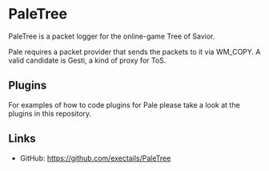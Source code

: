 PaleTree
==============================

PaleTree is a packet logger for the online-game Tree of Savior.

Pale requires a packet provider that sends the packets to it via WM_COPY.
A valid candidate is Gesti, a kind of proxy for ToS.

Plugins
------------------------------

For examples of how to code plugins for Pale please take a look at the plugins
in this repository.

Links
------------------------------
* GitHub: https://github.com/exectails/PaleTree
